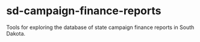 # sd-campaign-finance-reports
Tools for exploring the database of state campaign finance reports in South Dakota.
